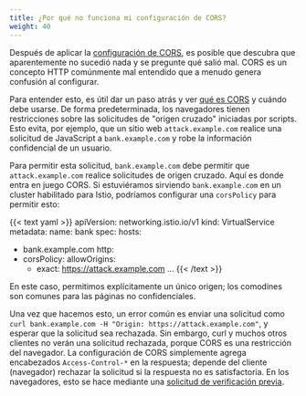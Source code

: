```yaml
---
title: ¿Por qué no funciona mi configuración de CORS?
weight: 40
---
```


Después de aplicar la [configuración de CORS](/es/docs/reference/config/networking/virtual-service/#CorsPolicy), es posible que descubra que aparentemente no sucedió nada y se pregunte qué salió mal.
CORS es un concepto HTTP comúnmente mal entendido que a menudo genera confusión al configurar.

Para entender esto, es útil dar un paso atrás y ver [qué es CORS](https://developer.mozilla.org/en-US/docs/Web/HTTP/CORS) y cuándo debe usarse.
De forma predeterminada, los navegadores tienen restricciones sobre las solicitudes de "origen cruzado" iniciadas por scripts.
Esto evita, por ejemplo, que un sitio web `attack.example.com` realice una solicitud de JavaScript a `bank.example.com` y robe la información confidencial de un usuario.

Para permitir esta solicitud, `bank.example.com` debe permitir que `attack.example.com` realice solicitudes de origen cruzado.
Aquí es donde entra en juego CORS. Si estuviéramos sirviendo `bank.example.com` en un cluster habilitado para Istio, podríamos configurar una `corsPolicy` para permitir esto:

{{< text yaml >}}
apiVersion: networking.istio.io/v1
kind: VirtualService
metadata:
  name: bank
spec:
  hosts:
  - bank.example.com
  http:
  - corsPolicy:
      allowOrigins:
      - exact: https://attack.example.com
...
{{< /text >}}

En este caso, permitimos explícitamente un único origen; los comodines son comunes para las páginas no confidenciales.

Una vez que hacemos esto, un error común es enviar una solicitud como `curl bank.example.com -H "Origin: https://attack.example.com"`, y esperar que la solicitud sea rechazada.
Sin embargo, curl y muchos otros clientes no verán una solicitud rechazada, porque CORS es una restricción del navegador.
La configuración de CORS simplemente agrega encabezados `Access-Control-*` en la respuesta; depende del cliente (navegador) rechazar la solicitud si la respuesta no es satisfactoria.
En los navegadores, esto se hace mediante una [solicitud de verificación previa](https://developer.mozilla.org/en-US/docs/Web/HTTP/CORS#preflighted_requests).
